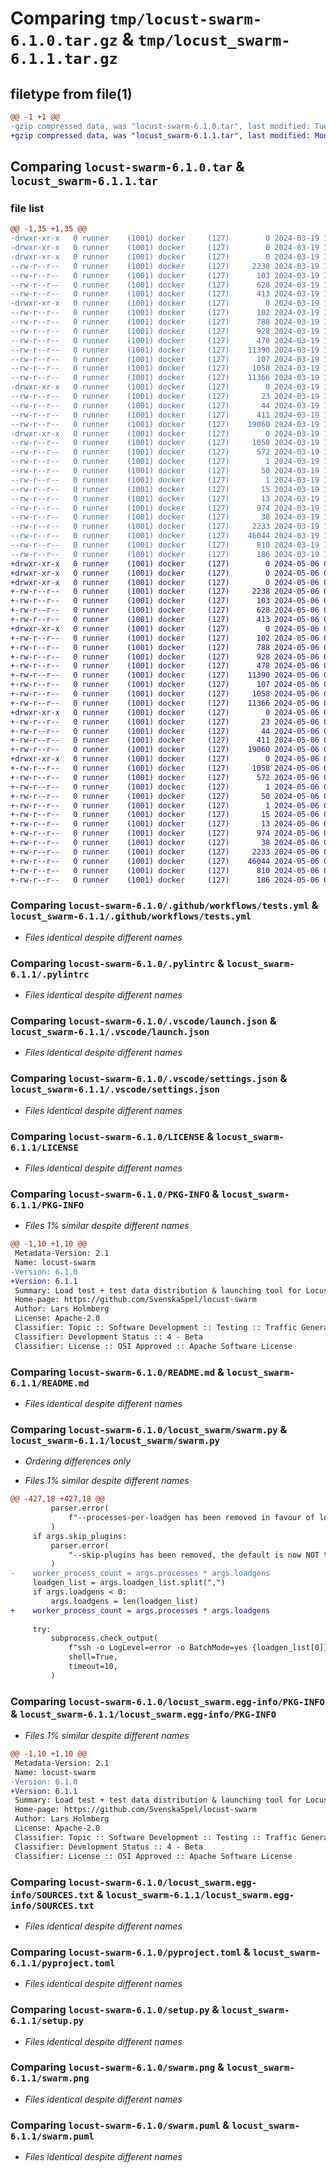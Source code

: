 # Comparing `tmp/locust-swarm-6.1.0.tar.gz` & `tmp/locust_swarm-6.1.1.tar.gz`

## filetype from file(1)

```diff
@@ -1 +1 @@
-gzip compressed data, was "locust-swarm-6.1.0.tar", last modified: Tue Mar 19 19:03:31 2024, max compression
+gzip compressed data, was "locust_swarm-6.1.1.tar", last modified: Mon May  6 09:47:57 2024, max compression
```

## Comparing `locust-swarm-6.1.0.tar` & `locust_swarm-6.1.1.tar`

### file list

```diff
@@ -1,35 +1,35 @@
-drwxr-xr-x   0 runner    (1001) docker     (127)        0 2024-03-19 19:03:31.114204 locust-swarm-6.1.0/
-drwxr-xr-x   0 runner    (1001) docker     (127)        0 2024-03-19 19:03:31.110204 locust-swarm-6.1.0/.github/
-drwxr-xr-x   0 runner    (1001) docker     (127)        0 2024-03-19 19:03:31.114204 locust-swarm-6.1.0/.github/workflows/
--rw-r--r--   0 runner    (1001) docker     (127)     2238 2024-03-19 19:03:22.000000 locust-swarm-6.1.0/.github/workflows/tests.yml
--rw-r--r--   0 runner    (1001) docker     (127)      103 2024-03-19 19:03:22.000000 locust-swarm-6.1.0/.gitignore
--rw-r--r--   0 runner    (1001) docker     (127)      628 2024-03-19 19:03:22.000000 locust-swarm-6.1.0/.pylintrc
--rw-r--r--   0 runner    (1001) docker     (127)      413 2024-03-19 19:03:22.000000 locust-swarm-6.1.0/.travis.yml
-drwxr-xr-x   0 runner    (1001) docker     (127)        0 2024-03-19 19:03:31.114204 locust-swarm-6.1.0/.vscode/
--rw-r--r--   0 runner    (1001) docker     (127)      102 2024-03-19 19:03:22.000000 locust-swarm-6.1.0/.vscode/extensions.json
--rw-r--r--   0 runner    (1001) docker     (127)      788 2024-03-19 19:03:22.000000 locust-swarm-6.1.0/.vscode/launch.json
--rw-r--r--   0 runner    (1001) docker     (127)      928 2024-03-19 19:03:22.000000 locust-swarm-6.1.0/.vscode/settings.json
--rw-r--r--   0 runner    (1001) docker     (127)      478 2024-03-19 19:03:22.000000 locust-swarm-6.1.0/CONTRIBUTING.md
--rw-r--r--   0 runner    (1001) docker     (127)    11390 2024-03-19 19:03:22.000000 locust-swarm-6.1.0/LICENSE
--rw-r--r--   0 runner    (1001) docker     (127)      107 2024-03-19 19:03:22.000000 locust-swarm-6.1.0/Makefile
--rw-r--r--   0 runner    (1001) docker     (127)     1058 2024-03-19 19:03:31.114204 locust-swarm-6.1.0/PKG-INFO
--rw-r--r--   0 runner    (1001) docker     (127)    11366 2024-03-19 19:03:22.000000 locust-swarm-6.1.0/README.md
-drwxr-xr-x   0 runner    (1001) docker     (127)        0 2024-03-19 19:03:31.114204 locust-swarm-6.1.0/locust_swarm/
--rw-r--r--   0 runner    (1001) docker     (127)       23 2024-03-19 19:03:22.000000 locust-swarm-6.1.0/locust_swarm/__init__.py
--rw-r--r--   0 runner    (1001) docker     (127)       44 2024-03-19 19:03:22.000000 locust-swarm-6.1.0/locust_swarm/__main__.py
--rw-r--r--   0 runner    (1001) docker     (127)      411 2024-03-19 19:03:30.000000 locust-swarm-6.1.0/locust_swarm/_version.py
--rw-r--r--   0 runner    (1001) docker     (127)    19060 2024-03-19 19:03:22.000000 locust-swarm-6.1.0/locust_swarm/swarm.py
-drwxr-xr-x   0 runner    (1001) docker     (127)        0 2024-03-19 19:03:31.114204 locust-swarm-6.1.0/locust_swarm.egg-info/
--rw-r--r--   0 runner    (1001) docker     (127)     1058 2024-03-19 19:03:31.000000 locust-swarm-6.1.0/locust_swarm.egg-info/PKG-INFO
--rw-r--r--   0 runner    (1001) docker     (127)      572 2024-03-19 19:03:31.000000 locust-swarm-6.1.0/locust_swarm.egg-info/SOURCES.txt
--rw-r--r--   0 runner    (1001) docker     (127)        1 2024-03-19 19:03:31.000000 locust-swarm-6.1.0/locust_swarm.egg-info/dependency_links.txt
--rw-r--r--   0 runner    (1001) docker     (127)       50 2024-03-19 19:03:31.000000 locust-swarm-6.1.0/locust_swarm.egg-info/entry_points.txt
--rw-r--r--   0 runner    (1001) docker     (127)        1 2024-03-19 19:03:31.000000 locust-swarm-6.1.0/locust_swarm.egg-info/not-zip-safe
--rw-r--r--   0 runner    (1001) docker     (127)       15 2024-03-19 19:03:31.000000 locust-swarm-6.1.0/locust_swarm.egg-info/requires.txt
--rw-r--r--   0 runner    (1001) docker     (127)       13 2024-03-19 19:03:31.000000 locust-swarm-6.1.0/locust_swarm.egg-info/top_level.txt
--rw-r--r--   0 runner    (1001) docker     (127)      974 2024-03-19 19:03:22.000000 locust-swarm-6.1.0/pyproject.toml
--rw-r--r--   0 runner    (1001) docker     (127)       38 2024-03-19 19:03:31.114204 locust-swarm-6.1.0/setup.cfg
--rw-r--r--   0 runner    (1001) docker     (127)     2233 2024-03-19 19:03:22.000000 locust-swarm-6.1.0/setup.py
--rw-r--r--   0 runner    (1001) docker     (127)    46044 2024-03-19 19:03:22.000000 locust-swarm-6.1.0/swarm.png
--rw-r--r--   0 runner    (1001) docker     (127)      810 2024-03-19 19:03:22.000000 locust-swarm-6.1.0/swarm.puml
--rw-r--r--   0 runner    (1001) docker     (127)      186 2024-03-19 19:03:22.000000 locust-swarm-6.1.0/tox.ini
+drwxr-xr-x   0 runner    (1001) docker     (127)        0 2024-05-06 09:47:57.010216 locust_swarm-6.1.1/
+drwxr-xr-x   0 runner    (1001) docker     (127)        0 2024-05-06 09:47:57.006216 locust_swarm-6.1.1/.github/
+drwxr-xr-x   0 runner    (1001) docker     (127)        0 2024-05-06 09:47:57.006216 locust_swarm-6.1.1/.github/workflows/
+-rw-r--r--   0 runner    (1001) docker     (127)     2238 2024-05-06 09:47:51.000000 locust_swarm-6.1.1/.github/workflows/tests.yml
+-rw-r--r--   0 runner    (1001) docker     (127)      103 2024-05-06 09:47:51.000000 locust_swarm-6.1.1/.gitignore
+-rw-r--r--   0 runner    (1001) docker     (127)      628 2024-05-06 09:47:51.000000 locust_swarm-6.1.1/.pylintrc
+-rw-r--r--   0 runner    (1001) docker     (127)      413 2024-05-06 09:47:51.000000 locust_swarm-6.1.1/.travis.yml
+drwxr-xr-x   0 runner    (1001) docker     (127)        0 2024-05-06 09:47:57.010216 locust_swarm-6.1.1/.vscode/
+-rw-r--r--   0 runner    (1001) docker     (127)      102 2024-05-06 09:47:51.000000 locust_swarm-6.1.1/.vscode/extensions.json
+-rw-r--r--   0 runner    (1001) docker     (127)      788 2024-05-06 09:47:51.000000 locust_swarm-6.1.1/.vscode/launch.json
+-rw-r--r--   0 runner    (1001) docker     (127)      928 2024-05-06 09:47:51.000000 locust_swarm-6.1.1/.vscode/settings.json
+-rw-r--r--   0 runner    (1001) docker     (127)      478 2024-05-06 09:47:51.000000 locust_swarm-6.1.1/CONTRIBUTING.md
+-rw-r--r--   0 runner    (1001) docker     (127)    11390 2024-05-06 09:47:51.000000 locust_swarm-6.1.1/LICENSE
+-rw-r--r--   0 runner    (1001) docker     (127)      107 2024-05-06 09:47:51.000000 locust_swarm-6.1.1/Makefile
+-rw-r--r--   0 runner    (1001) docker     (127)     1058 2024-05-06 09:47:57.010216 locust_swarm-6.1.1/PKG-INFO
+-rw-r--r--   0 runner    (1001) docker     (127)    11366 2024-05-06 09:47:51.000000 locust_swarm-6.1.1/README.md
+drwxr-xr-x   0 runner    (1001) docker     (127)        0 2024-05-06 09:47:57.010216 locust_swarm-6.1.1/locust_swarm/
+-rw-r--r--   0 runner    (1001) docker     (127)       23 2024-05-06 09:47:51.000000 locust_swarm-6.1.1/locust_swarm/__init__.py
+-rw-r--r--   0 runner    (1001) docker     (127)       44 2024-05-06 09:47:51.000000 locust_swarm-6.1.1/locust_swarm/__main__.py
+-rw-r--r--   0 runner    (1001) docker     (127)      411 2024-05-06 09:47:56.000000 locust_swarm-6.1.1/locust_swarm/_version.py
+-rw-r--r--   0 runner    (1001) docker     (127)    19060 2024-05-06 09:47:51.000000 locust_swarm-6.1.1/locust_swarm/swarm.py
+drwxr-xr-x   0 runner    (1001) docker     (127)        0 2024-05-06 09:47:57.010216 locust_swarm-6.1.1/locust_swarm.egg-info/
+-rw-r--r--   0 runner    (1001) docker     (127)     1058 2024-05-06 09:47:56.000000 locust_swarm-6.1.1/locust_swarm.egg-info/PKG-INFO
+-rw-r--r--   0 runner    (1001) docker     (127)      572 2024-05-06 09:47:57.000000 locust_swarm-6.1.1/locust_swarm.egg-info/SOURCES.txt
+-rw-r--r--   0 runner    (1001) docker     (127)        1 2024-05-06 09:47:56.000000 locust_swarm-6.1.1/locust_swarm.egg-info/dependency_links.txt
+-rw-r--r--   0 runner    (1001) docker     (127)       50 2024-05-06 09:47:56.000000 locust_swarm-6.1.1/locust_swarm.egg-info/entry_points.txt
+-rw-r--r--   0 runner    (1001) docker     (127)        1 2024-05-06 09:47:56.000000 locust_swarm-6.1.1/locust_swarm.egg-info/not-zip-safe
+-rw-r--r--   0 runner    (1001) docker     (127)       15 2024-05-06 09:47:56.000000 locust_swarm-6.1.1/locust_swarm.egg-info/requires.txt
+-rw-r--r--   0 runner    (1001) docker     (127)       13 2024-05-06 09:47:56.000000 locust_swarm-6.1.1/locust_swarm.egg-info/top_level.txt
+-rw-r--r--   0 runner    (1001) docker     (127)      974 2024-05-06 09:47:51.000000 locust_swarm-6.1.1/pyproject.toml
+-rw-r--r--   0 runner    (1001) docker     (127)       38 2024-05-06 09:47:57.010216 locust_swarm-6.1.1/setup.cfg
+-rw-r--r--   0 runner    (1001) docker     (127)     2233 2024-05-06 09:47:51.000000 locust_swarm-6.1.1/setup.py
+-rw-r--r--   0 runner    (1001) docker     (127)    46044 2024-05-06 09:47:51.000000 locust_swarm-6.1.1/swarm.png
+-rw-r--r--   0 runner    (1001) docker     (127)      810 2024-05-06 09:47:51.000000 locust_swarm-6.1.1/swarm.puml
+-rw-r--r--   0 runner    (1001) docker     (127)      186 2024-05-06 09:47:51.000000 locust_swarm-6.1.1/tox.ini
```

### Comparing `locust-swarm-6.1.0/.github/workflows/tests.yml` & `locust_swarm-6.1.1/.github/workflows/tests.yml`

 * *Files identical despite different names*

### Comparing `locust-swarm-6.1.0/.pylintrc` & `locust_swarm-6.1.1/.pylintrc`

 * *Files identical despite different names*

### Comparing `locust-swarm-6.1.0/.vscode/launch.json` & `locust_swarm-6.1.1/.vscode/launch.json`

 * *Files identical despite different names*

### Comparing `locust-swarm-6.1.0/.vscode/settings.json` & `locust_swarm-6.1.1/.vscode/settings.json`

 * *Files identical despite different names*

### Comparing `locust-swarm-6.1.0/LICENSE` & `locust_swarm-6.1.1/LICENSE`

 * *Files identical despite different names*

### Comparing `locust-swarm-6.1.0/PKG-INFO` & `locust_swarm-6.1.1/PKG-INFO`

 * *Files 1% similar despite different names*

```diff
@@ -1,10 +1,10 @@
 Metadata-Version: 2.1
 Name: locust-swarm
-Version: 6.1.0
+Version: 6.1.1
 Summary: Load test + test data distribution & launching tool for Locust
 Home-page: https://github.com/SvenskaSpel/locust-swarm
 Author: Lars Holmberg
 License: Apache-2.0
 Classifier: Topic :: Software Development :: Testing :: Traffic Generation
 Classifier: Development Status :: 4 - Beta
 Classifier: License :: OSI Approved :: Apache Software License
```

### Comparing `locust-swarm-6.1.0/README.md` & `locust_swarm-6.1.1/README.md`

 * *Files identical despite different names*

### Comparing `locust-swarm-6.1.0/locust_swarm/swarm.py` & `locust_swarm-6.1.1/locust_swarm/swarm.py`

 * *Ordering differences only*

 * *Files 1% similar despite different names*

```diff
@@ -427,18 +427,18 @@
         parser.error(
             f"--processes-per-loadgen has been removed in favour of locusts native --processes parameter (you had it set to {args.processes_per_loadgen})"
         )
     if args.skip_plugins:
         parser.error(
             "--skip-plugins has been removed, the default is now NOT to upload plugins (but you can enable it with --upload-plugins)"
         )
-    worker_process_count = args.processes * args.loadgens
     loadgen_list = args.loadgen_list.split(",")
     if args.loadgens < 0:
         args.loadgens = len(loadgen_list)
+    worker_process_count = args.processes * args.loadgens
 
     try:
         subprocess.check_output(
             f"ssh -o LogLevel=error -o BatchMode=yes {loadgen_list[0]} true 2>&1",
             shell=True,
             timeout=10,
         )
```

### Comparing `locust-swarm-6.1.0/locust_swarm.egg-info/PKG-INFO` & `locust_swarm-6.1.1/locust_swarm.egg-info/PKG-INFO`

 * *Files 1% similar despite different names*

```diff
@@ -1,10 +1,10 @@
 Metadata-Version: 2.1
 Name: locust-swarm
-Version: 6.1.0
+Version: 6.1.1
 Summary: Load test + test data distribution & launching tool for Locust
 Home-page: https://github.com/SvenskaSpel/locust-swarm
 Author: Lars Holmberg
 License: Apache-2.0
 Classifier: Topic :: Software Development :: Testing :: Traffic Generation
 Classifier: Development Status :: 4 - Beta
 Classifier: License :: OSI Approved :: Apache Software License
```

### Comparing `locust-swarm-6.1.0/locust_swarm.egg-info/SOURCES.txt` & `locust_swarm-6.1.1/locust_swarm.egg-info/SOURCES.txt`

 * *Files identical despite different names*

### Comparing `locust-swarm-6.1.0/pyproject.toml` & `locust_swarm-6.1.1/pyproject.toml`

 * *Files identical despite different names*

### Comparing `locust-swarm-6.1.0/setup.py` & `locust_swarm-6.1.1/setup.py`

 * *Files identical despite different names*

### Comparing `locust-swarm-6.1.0/swarm.png` & `locust_swarm-6.1.1/swarm.png`

 * *Files identical despite different names*

### Comparing `locust-swarm-6.1.0/swarm.puml` & `locust_swarm-6.1.1/swarm.puml`

 * *Files identical despite different names*

